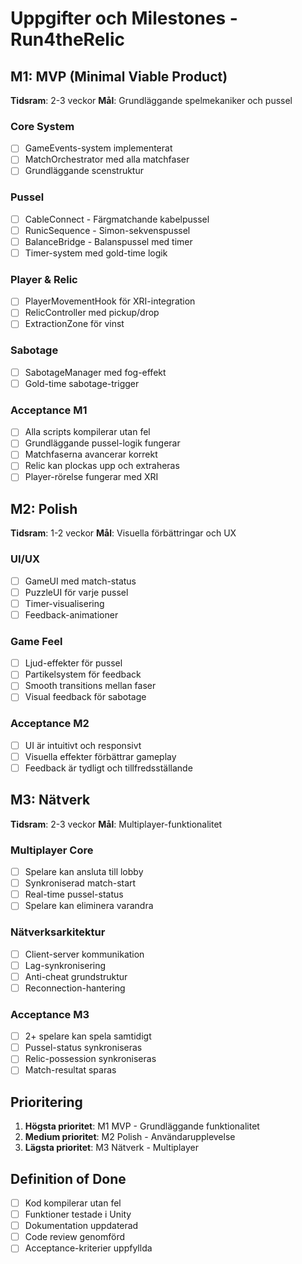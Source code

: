 # Uppgifter och Milestones - Run4theRelic

## M1: MVP (Minimal Viable Product)
**Tidsram**: 2-3 veckor
**Mål**: Grundläggande spelmekaniker och pussel

### Core System
- [ ] GameEvents-system implementerat
- [ ] MatchOrchestrator med alla matchfaser
- [ ] Grundläggande scenstruktur

### Pussel
- [ ] CableConnect - Färgmatchande kabelpussel
- [ ] RunicSequence - Simon-sekvenspussel  
- [ ] BalanceBridge - Balanspussel med timer
- [ ] Timer-system med gold-time logik

### Player & Relic
- [ ] PlayerMovementHook för XRI-integration
- [ ] RelicController med pickup/drop
- [ ] ExtractionZone för vinst

### Sabotage
- [ ] SabotageManager med fog-effekt
- [ ] Gold-time sabotage-trigger

### Acceptance M1
- [ ] Alla scripts kompilerar utan fel
- [ ] Grundläggande pussel-logik fungerar
- [ ] Matchfaserna avancerar korrekt
- [ ] Relic kan plockas upp och extraheras
- [ ] Player-rörelse fungerar med XRI

## M2: Polish
**Tidsram**: 1-2 veckor
**Mål**: Visuella förbättringar och UX

### UI/UX
- [ ] GameUI med match-status
- [ ] PuzzleUI för varje pussel
- [ ] Timer-visualisering
- [ ] Feedback-animationer

### Game Feel
- [ ] Ljud-effekter för pussel
- [ ] Partikelsystem för feedback
- [ ] Smooth transitions mellan faser
- [ ] Visual feedback för sabotage

### Acceptance M2
- [ ] UI är intuitivt och responsivt
- [ ] Visuella effekter förbättrar gameplay
- [ ] Feedback är tydligt och tillfredsställande

## M3: Nätverk
**Tidsram**: 2-3 veckor
**Mål**: Multiplayer-funktionalitet

### Multiplayer Core
- [ ] Spelare kan ansluta till lobby
- [ ] Synkroniserad match-start
- [ ] Real-time pussel-status
- [ ] Spelare kan eliminera varandra

### Nätverksarkitektur
- [ ] Client-server kommunikation
- [ ] Lag-synkronisering
- [ ] Anti-cheat grundstruktur
- [ ] Reconnection-hantering

### Acceptance M3
- [ ] 2+ spelare kan spela samtidigt
- [ ] Pussel-status synkroniseras
- [ ] Relic-possession synkroniseras
- [ ] Match-resultat sparas

## Prioritering
1. **Högsta prioritet**: M1 MVP - Grundläggande funktionalitet
2. **Medium prioritet**: M2 Polish - Användarupplevelse
3. **Lägsta prioritet**: M3 Nätverk - Multiplayer

## Definition of Done
- [ ] Kod kompilerar utan fel
- [ ] Funktioner testade i Unity
- [ ] Dokumentation uppdaterad
- [ ] Code review genomförd
- [ ] Acceptance-kriterier uppfyllda 